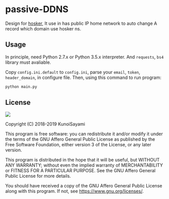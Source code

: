 # passive-DDNS

Design for [hosker](https://zhujike.com), It use in has public IP home network to auto change A record which domain use hosker ns.

## Usage

In principle, need Python 2.7.x or Python 3.5.x interpreter. And `requests`, `bs4` library must avaliable.

Copy `config.ini.default` to `config.ini`, parse your `email`, `token`, `header_domain`, in configure file. Then, using this command to run program:

```bash
python main.py
```

## License

[![](https://www.gnu.org/graphics/agplv3-155x51.png)](https://www.gnu.org/licenses/agpl-3.0.txt)

Copyright (C) 2018-2019 KunoiSayami

This program is free software: you can redistribute it and/or modify it under the terms of the GNU Affero General Public License as published by the Free Software Foundation, either version 3 of the License, or any later version.

This program is distributed in the hope that it will be useful, but WITHOUT ANY WARRANTY; without even the implied warranty of MERCHANTABILITY or FITNESS FOR A PARTICULAR PURPOSE. See the GNU Affero General Public License for more details.

You should have received a copy of the GNU Affero General Public License along with this program. If not, see <https://www.gnu.org/licenses/>.
